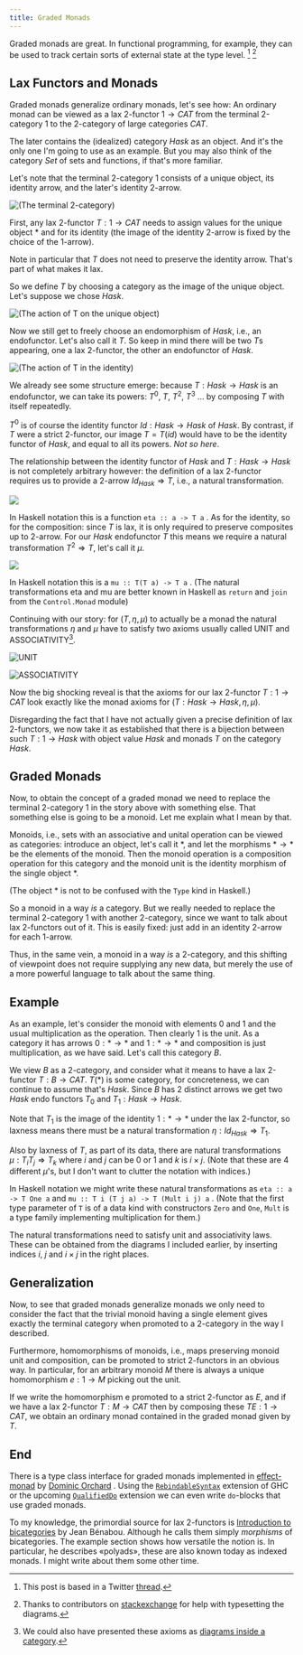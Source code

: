 ```yaml
---
title: Graded Monads
---
```


Graded monads are great. In functional programming, for example, they
can be used to track certain sorts of external state at the type
level. [^1] [^2]

## Lax Functors and Monads ##

Graded monads generalize ordinary monads, let's see how: An ordinary
monad can be viewed as a lax 2-functor $1 → CAT$ from the terminal
2-category $1$ to the 2-category of large categories $CAT$.

The later contains the (idealized) category $Hask$ as an object. And
it's the only one I'm going to use as an example. But you may also
think of the category $Set$ of sets and functions, if that's more
familiar.

Let's note that the terminal 2-category $1$ consists of a
unique object, its identity arrow, and the later's identity 2-arrow.

![(The terminal 2-category)](../diagrams/terminalTwoCat.svg)

First, any lax 2-functor $T : 1 → CAT$ needs to assign values for the
unique object $*$ and for its identity (the image of the identity 2-arrow
is fixed by the choice of the 1-arrow).

Note in particular that $T$ does not need to preserve the identity
arrow. That's part of what makes it lax.

So we define $T$ by choosing a category as the image of the unique
object. Let's suppose we chose $Hask$.

![(The action of $T$ on the unique object)](../diagrams/tmapstar.svg)

Now we still get to freely choose an endomorphism of $Hask$, i.e., an
endofunctor. Let's also call it $T$. So keep in mind there will be two
$T$s appearing, one a lax 2-functor, the other an endofunctor of
$Hask$.

![(The action of $T$ in the identity)](../diagrams/tmapid.svg)

We already see some structure emerge: because $T : Hask → Hask$ is an
endofunctor, we can take its powers: $T^0$, $T$, $T^2$, $T^3$ ... by
composing $T$ with itself repeatedly.

$T^0$ is of course the identity functor $Id : Hask → Hask$ of $Hask$.
By contrast, if $T$ were a strict 2-functor, our image $T=T(id)$ would
have to be the identity functor of $Hask$, and equal to all its
powers. *Not so here*.

The relationship between the identity functor of $Hask$ and $T : Hask
→ Hask$ is not completely arbitrary however: the definition of a lax
2-functor requires us to provide a 2-arrow $Id_{Hask} ⇒ T$, i.e., a
natural transformation.

![](../diagrams/laxEta.svg)
	
In Haskell notation this is a function `eta :: a -> T a` .  As for the
identity, so for the composition: since $T$ is lax, it is only
required to preserve composites up to 2-arrow. For our $Hask$
endofunctor $T$ this means we require a natural transformation $T^2 ⇒
T$, let's call it $μ$.

![](../diagrams/laxMu.svg)

In Haskell notation this is a `mu :: T(T a) -> T a` .  (The natural
transformations eta and mu are better known in Haskell as `return` and
`join` from the `Control.Monad` module)

Continuing with our story: for $(T, η, μ)$ to actually be a monad the
natural transformations $η$ and $μ$ have to satisfy two axioms usually
called UNIT and ASSOCIATIVITY[^4]. 

![UNIT](../diagrams/monadUnit.svg)

![ASSOCIATIVITY](../diagrams/monadAssociativity.svg)

Now the big shocking reveal is that the axioms for our lax 2-functor
$T : 1 → CAT$ look exactly like the monad axioms for $(T : Hask →
Hask, η, μ)$.

Disregarding the fact that I have not actually given a precise
definition of lax 2-functors, we now take it as established that there
is a bijection between such $T : 1 → Hask$ with object value $Hask$
and monads $T$ on the category $Hask$.

## Graded Monads ##

Now, to obtain the concept of a graded monad we need to replace the
terminal 2-category $1$ in the story above with something else. That
something else is going to be a monoid. Let me explain what I mean by
that.

Monoids, i.e., sets with an associative and unital operation can be
viewed as categories: introduce an object, let's call it $*$, and let
the morphisms $* → *$ be the elements of the monoid. Then the monoid
operation is a composition operation for this category and the monoid
unit is the identity morphism of the single object $*$.

(The object $*$ is not to be confused with the `Type` kind in
Haskell.)

So a monoid in a way *is* a category. But we really needed to replace
the terminal 2-category $1$ with another 2-category, since we want to
talk about lax 2-functors out of it. This is easily fixed: just add in
an identity 2-arrow for each 1-arrow.

Thus, in the same vein, a monoid in a way *is* a 2-category, and this
shifting of viewpoint does not require supplying any new data, but
merely the use of a more powerful language to talk about the same
thing.

## Example ##

As an example, let's consider the monoid with elements $0$ and $1$ and
the usual multiplication as the operation. Then clearly $1$ is the
unit. As a category it has arrows $0 : * → *$ and $1 : * → *$ and
composition is just multiplication, as we have said. Let's call this
category $B$.

We view $B$ as a 2-category, and consider what it means to have a lax
2-functor $T : B → CAT$. $T(*)$ is some category, for concreteness, we
can continue to assume that's $Hask$. Since $B$ has 2 distinct arrows
we get two $Hask$ endo functors $T_0$ and $T_1 : Hask → Hask$.

Note that $T_1$ is the image of the identity $1 : * → *$ under the lax
2-functor, so laxness means there must be a natural transformation
$η : Id_{Hask} ⇒ T_1$.

Also by laxness of $T$, as part of its data, there are natural
transformations $μ : T_i T_j ⇒ T_k$ where $i$ and $j$ can be $0$ or
$1$ and $k$ is $i×j$. (Note that these are 4 different $μ$'s, but
I don't want to clutter the notation with indices.)

In Haskell notation we might write these natural transformations as
`eta :: a -> T One a` and `mu :: T i (T j a) -> T (Mult i j) a` . (Note
that the first type parameter of `T` is of a data kind with
constructors `Zero` and `One`, `Mult` is a type family implementing
multiplication for them.)

The natural transformations need to satisfy unit and associativity
laws. These can be obtained from the diagrams I included earlier, by
inserting indices $i$, $j$ and $i×j$ in the right places.

## Generalization ##

Now, to see that graded monads generalize monads we only need to
consider the fact that the trivial monoid having a single element
gives exactly the terminal category when promoted to a 2-category in
the way I described.

Furthermore, homomorphisms of monoids, i.e., maps preserving monoid
unit and composition, can be promoted to strict 2-functors in an
obvious way. In particular, for an arbitrary monoid $M$ there is always a
unique homomorphism $e: 1 → M$ picking out the unit.

If we write the homomorphism e promoted to a strict 2-functor as $E$,
and if we have a lax 2-functor $T : M → CAT$ then by composing these
$T E : 1 → CAT$, we obtain an ordinary monad contained in the graded
monad given by $T$.

## End ##

 There is a type class interface for graded monads implemented in
[effect-monad](https://hackage.haskell.org/package/effect-monad) by
[Dominic Orchard](https://twitter.com/dorchard) . Using the
[`RebindableSyntax`](https://downloads.haskell.org/ghc/latest/docs/html/users_guide/exts/rebindable_syntax.html?highlight=rebindable#extension-RebindableSyntax)
extension of GHC or the upcoming
[`QualifiedDo`](https://downloads.haskell.org/ghc/latest/docs/html/users_guide/exts/qualified_do.html#extension-QualifiedDo)
extension we can even write `do`-blocks that use graded monads.

To my knowledge, the primordial source for lax 2-functors is
[Introduction to
bicategories](https://link.springer.com/chapter/10.1007/BFb0074299) by
Jean Bénabou. Although he calls them simply *morphisms* of
bicategories. The example section shows how versatile the notion is.
In particular, he describes «polyads», these are also known today as
indexed monads. I might write about them some other time.

[^1]: This post is based in a Twitter
    [thread](https://twitter.com/6d03/status/1472637883685163009).

[^2]: Thanks to contributors on
    [stackexchange](https://tex.stackexchange.com/questions/629149/how-do-i-put-math-mode-inside-a-tikz-picture-inside-math-mode)
    for help with typesetting the diagrams.

[^4]: We could also have presented these axioms as [diagrams inside a
    category](https://en.m.wikipedia.org/wiki/Monad_(category_theory)).
